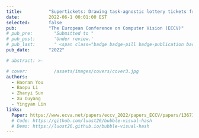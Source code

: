 ```yaml
---
title:          "Supertickets: Drawing task-agnostic lottery tickets from supernets via jointly architecture searching and parameter pruning"
date:           2022-06-1 00:01:00 EST
selected:       false
pub:            "The European Conference on Computer Vision (ECCV)"
# pub_pre:        "Submitted to "
# pub_post:       'Under review.'
# pub_last:       ' <span class="badge badge-pill badge-publication badge-success">Spotlight</span>'
pub_date:       "2022"

# abstract: >-

# cover:          /assets/images/covers/cover3.jpg
authors:
  - Haoran You 
  - Baopu Li
  - Zhanyi Sun
  - Xu Ouyang
  - Yingyan Lin
links:
  Paper: https://www.ecva.net/papers/eccv_2022/papers_ECCV/papers/136710673.pdf
  # Code: https://github.com/luost26/bubble-visual-hash
  # Demo: https://luost26.github.io/bubble-visual-hash
---
```

